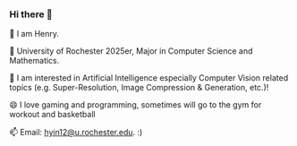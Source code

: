 ### Hi there 👋

🤔 I am Henry.

🔭 University of Rochester 2025er, Major in Computer Science and Mathematics.

🌱 I am interested in Artificial Intelligence especially Computer Vision related topics (e.g. Super-Resolution, Image Compression & Generation, etc.)! 

😄 I love gaming and programming, sometimes will go to the gym for workout and basketball 

📫 Email: hyin12@u.rochester.edu. 
:)

<!--
**Fight-Ronin/Fight-Ronin** is a ✨ _special_ ✨ repository because its `README.md` (this file) appears on your GitHub profile.

Here are some ideas to get you started:

- 🔭 I’m currently working on ...
- 🌱 I’m currently learning ...
- 👯 I’m looking to collaborate on ...
- 🤔 I’m looking for help with ...
- 💬 Ask me about ...
- 📫 How to reach me: ...
- 😄 Pronouns: ...
- ⚡ Fun fact: ...
-->
